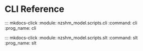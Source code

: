 # CLI Reference

::: mkdocs-click
    :module: nzshm_model.scripts.cli
    :command: cli
    :prog_name: cli

::: mkdocs-click
    :module: nzshm_model.scripts.slt
    :command: slt
    :prog_name: slt
